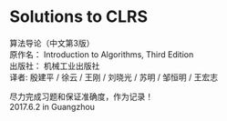 # Solutions to CLRS
算法导论（中文第3版）  
原作名： Introduction to Algorithms, Third Edition  
出版社： 机械工业出版社  
译者:  殷建平 / 徐云 / 王刚 / 刘晓光 / 苏明 / 邹恒明 / 王宏志 

尽力完成习题和保证准确度，作为记录！  
2017.6.2 in Guangzhou